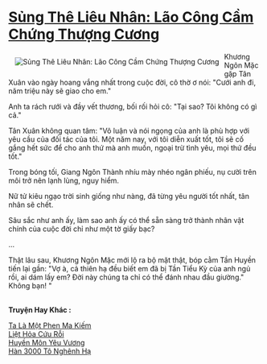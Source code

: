 <a href="https://truyenwiki.net/sung-the-lieu-nhan-lao-cong-cam-chung-thuong-cuong.38146/" title="Sủng Thê Liêu Nhân: Lão Công Cầm Chứng Thượng Cương"><h1>Sủng Thê Liêu Nhân: Lão Công Cầm Chứng Thượng Cương</h1></a><div style="display:table"><img align="right" style="float: left; padding: 10px;" src="https://truyenwiki.net/a/img/str/src/38146.jpg" alt="Sủng Thê Liêu Nhân: Lão Công Cầm Chứng Thượng Cương">Khương Ngôn Mặc gặp Tân Xuân vào ngày hoang vắng nhất trong cuộc đời, cô thờ ơ nói: "Cưới anh đi, năm triệu này sẽ giao cho em."<p></p> Anh ta rách rưới và đầy vết thương, bối rối hỏi cô: "Tại sao? Tôi không có gì cả."<p></p> Tân Xuân không quan tâm: "Vô luận và nói ngọng của anh là phù hợp với yêu cầu của đối tác của tôi. Một năm nay, với tôi diễn xuất tốt, tôi sẽ cố gắng hết sức để cho anh thứ mà anh muốn, ngoại trừ tình yêu, mọi thứ đều tốt."<p></p> Trong bóng tối, Giang Ngôn Thành nhíu mày nhéo ngân phiếu, nụ cười trên môi trở nên lạnh lùng, nguy hiểm.<p></p> Nữ tử kiêu ngạo trời sinh giống như nàng, đã từng yêu người tốt nhất, tân nhân sẽ chết.<p></p> Sâu sắc như anh ấy, làm sao anh ấy có thể sẵn sàng trở thành nhân vật chính của cuộc đời chỉ như một tờ giấy bạc?<p></p> ...<p></p> Thật lâu sau, Khương Ngôn Mặc mới lộ ra bộ mặt thật, bóp cằm Tần Huyền tiến lại gần: "Vợ à, cả thiên hạ đều biết em đã bị Tần Tiểu Kỳ của anh ngủ rồi, ai dám lấy em? Đời này chúng ta chỉ có thể đánh nhau đầu giường." Không bạn! "</div><p><br><b>Truyện Hay Khác :</b></p><a href="https://truyenwiki.net/ta-la-mot-phen-ma-kiem.35760/" alt="Ta Là Một Phen Ma Kiếm">Ta Là Một Phen Ma Kiếm</a><br/><a href="https://sangtacviet.wordpress.com/2020/10/22/liet-hoa-cuu-roi/" alt="Liệt Hỏa Cứu Rỗi">Liệt Hỏa Cứu Rỗi</a><br/><a href="https://github.com/nownovels/wikidich/tree/master/truyenhay/35523" alt="Huyền Môn Yêu Vương">Huyền Môn Yêu Vương</a><br/><a href="https://sangtacviet.wordpress.com/2020/10/22/han-3000-to-nghenh-ha/" alt="Hàn 3000 Tô Nghênh Hạ">Hàn 3000 Tô Nghênh Hạ</a><br/>